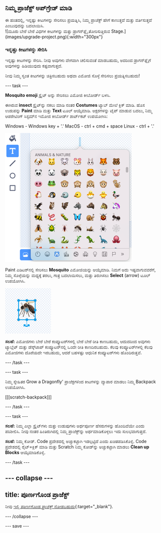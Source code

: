 ## ನಿಮ್ಮ ಪ್ರಾಜೆಕ್ಟ್‌ ಅಪ್‌ಗ್ರೇಡ್‌ ಮಾಡಿ

<div style="display: flex; flex-wrap: wrap">
<div style="flex-basis: 200px; flex-grow: 1; margin-right: 15px;">
ಈ ಹಂತದಲ್ಲಿ, ಇನ್ನಷ್ಟು ಕೀಟಗಳನ್ನು ಸೇರಿಸಲು ಪ್ರಯತ್ನಿಸಿ, ನಿಮ್ಮ ಪ್ರಾಜೆಕ್ಟ್‌ ಹೇಗೆ ಕಾಣುತ್ತದೆ ಮತ್ತು ವರ್ತಿಸುತ್ತದೆ ಎಂಬುವುದನ್ನು ಬದಲಾಯಿಸಿ.
</div>
<div>
![ಮೂರು ಬೇರೆ ಬೇರೆ ವಿಧಗಳ ಕೀಟಗಳನ್ನು ಮತ್ತು ಡ್ರಾಗನ್‌ಫ್ಲೈ ತೋರಿಸುತ್ತಿರುವ Stage.](images/upgrade-project.png){:width="300px"}
</div>
</div>

### ಇನ್ನಷ್ಟು ಕೀಟಗಳನ್ನು ಸೇರಿಸಿ

ಇನ್ನಷ್ಟು ಕೀಟಗಳನ್ನು ಸೇರಿಸಿ. ನೀವು ಅವುಗಳು ವೇಗವಾಗಿ ಚಲಿಸುವಂತೆ ಮಾಡಬಹುದು, ಅದರಿಂದ ಡ್ರಾಗನ್‌ಫ್ಲೈಗೆ ಅವುಗಳನ್ನು ಹಿಡಿಯುವುದು ಕಷ್ಟವಾಗುತ್ತದೆ.

ನೀವು ನಿಮ್ಮ ಸ್ವಂತ ಕೀಟಗಳನ್ನು ಚಿತ್ರಿಸಬಹುದು ಅಥವಾ ಎಮೋಜಿ ಸೊಳ್ಳೆ ಸೇರಿಸಲು ಪ್ರಯತ್ನಿಸಬಹುದು!

--- task ---

**Mosquito emoji** ಸ್ಪ್ರೈಟ್ ಅನ್ನು ಸೇರಿಸಲು ಎಮೋಜಿ ಕೀಬೋರ್ಡ್ ಬಳಸಿ.

ಈಗಿರುವ **insect** ಸ್ಪ್ರೈಟ್‌ನ್ನು ನಕಲು ಮಾಡಿ ನಂತರ **Costumes** ಟ್ಯಾಬ್‌ ಮೇಲೆ ಕ್ಲಿಕ್‌ ಮಾಡಿ. ಹೊಸ ಉಡುಪನ್ನು **Paint** ಮಾಡಿ ಮತ್ತು **Text** ಟೂಲ್‌ ಆಯ್ಕೆಮಾಡಿ. ಅಕ್ಷರಗಳನ್ನು ಟೈಪ್‌ ಮಾಡುವ ಬದಲು, ನಿಮ್ಮ ಆಪರೇಟಿಂಗ್‌ ಸಿಸ್ಟಮ್‌ನ ಇಮೋಜಿ ಕೀಬೋರ್ಡ್‌ ಶಾರ್ಟ್‌ಕಟ್‌ ಉಪಯೋಗಿಸಿ:

Windows - Windows key + '.' 
MacOS - ctrl + cmd + space 
Linux - ctrl + '.'

!['ಪ್ರಾಣಿಗಳು ಮತ್ತು ಪ್ರಕೃತಿ' ವರ್ಗ ಆಯ್ಕೆಯಾಗಿರುವ ಪಾಪ್‌ಅಪ್‌ ಎಮೋಜಿ ಕೀಬೋರ್ಡ್.](images/emoji-keyboard.png)

Paint ಎಡಿಟರ್‌ನಲ್ಲಿ ಸೇರಿಸಲು **Mosquito** ಎಮೋಜಿಯನ್ನು ಆಯ್ಕೆಮಾಡಿ. ನಿಮಗೆ ಅದು ಇಷ್ಟವಾಗುವವರೆಗೆ, ನಿಮ್ಮ ಸೊಳ್ಳೆಯನ್ನು ಮಧ್ಯಕ್ಕೆ ತರಲು, ಗಾತ್ರ ಬದಲಾಯಿಸಲು, ಮತ್ತು ತಿರುಗಿಸಲು **Select** (arrow) ಟೂಲ್‌ ಉಪಯೋಗಿಸಿ.

![Paint ಎಡಿಟರ್‌ನಲ್ಲಿ mosquito ಎಮೋಜಿ.](images/emoji-mosquito.png)

**ಸಲಹೆ:** ಎಮೋಜಿಗಳು ಬೇರೆ ಬೇರೆ ಕಂಪ್ಯೂಟರ್‌ಗಳಲ್ಲಿ ಬೇರೆ ಬೇರೆ ರೀತಿ ಕಾಣಬಹುದು, ಆದುದರಿಂದ ಅವುಗಳು ಟ್ಯಾಬ್ಲೆಟ್‌ ಮತ್ತು ಡೆಸ್ಕ್‌ಟಾಪ್‌ ಕಂಪ್ಯೂಟರ್‌ನಲ್ಲಿ ಒಂದೇ ರೀತಿ ಕಾಣದಿರಬಹುದು. ಕೆಲವು ಕಂಪ್ಯೂಟರ್‌ಗಳಲ್ಲಿ ಕೆಲವು ಎಮೋಜಿಗಳು ದೊರೆಯದೇ ಇರಬಹುದು, ಆದರೆ ಬಹಳಷ್ಟು ಆಧುನಿಕ ಕಂಪ್ಯೂಟರ್‌ಗಳು ಹೊಂದಿರುತ್ತವೆ.

--- /task ---

--- task ---

ನಿಮ್ಮ ಸ್ನೇಹಿತರ Grow a Dragonfly' ಪ್ರಾಜೆಕ್ಟಗಳಿಂದ ಕೀಟಗಳನ್ನು ವ್ಯಾಪಾರ ಮಾಡಲು ನಿಮ್ಮ Backpack ಉಪಯೋಗಿಸಿ.

[[[scratch-backpack]]]

--- /task ---

--- task ---

**ಸಲಹೆ:** ನಿಮ್ಮ ಎಲ್ಲಾ ಸ್ಪ್ರೈಟ್‌ಗಳು ಮತ್ತು ಉಡುಪುಗಳು ಅರ್ಥಪೂರ್ಣ ಹೆಸರುಗಳನ್ನು ಹೊಂದಿವೆಯೇ ಎಂದು ಪರಿಶೀಲಿಸಿ. ನೀವು ನಂತರ ಹಿಂತಿರುಗಿದಲ್ಲಿ ನಿಮ್ಮ ಪ್ರಾಜೆಕ್ಟ್‌ನ್ನು ಅರ್ಥಮಾಡಿಕೊಳ್ಳಲು ಇದು ಸುಲಭವಾಗುತ್ತದೆ.

**ಸಲಹೆ:** ನಿಮ್ಮ ಕೋಡ್‌. Code ಪ್ರದೇಶದಲ್ಲಿ ಅಚ್ಚುಕಟ್ಟಾಗಿ ಇಡಲ್ಪಟ್ಟಿದೆ ಎಂದು ಖಚಿತಪಡಿಸಿಕೊಳ್ಳಿ. Code ಪ್ರದೇಶದಲ್ಲಿ ರೈಟ್=ಕ್ಲಿಕ್‌ ಮಾಡಿ ಮತ್ತು Scratch ನಿಮ್ಮ ಕೋಡ್‌ನ್ನು ಅಚ್ಚುಕಟ್ಟಾಗಿ ಮಾಡಲು **Clean up Blocks** ಆಯ್ಕೆಮಾಡಿಕೊಳ್ಳಿ.

--- /task ---

--- collapse ---
---
title: ಪೂರ್ಣಗೊಂಡ ಪ್ರಾಜೆಕ್ಟ್
---

ನೀವು [ಇಲ್ಲಿ ಪೂರ್ಣಗೊಂಡ ಪ್ರಾಜೆಕ್ಟ್ ನೋಡಬಹುದು](https://scratch.mit.edu/projects/660049996/){:target="_blank"}.

--- /collapse ---

--- save ---
